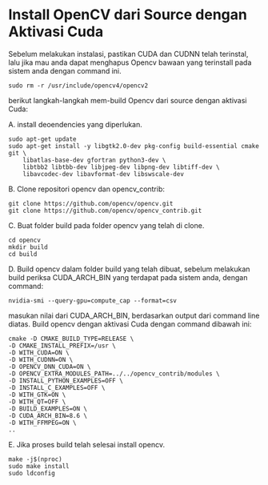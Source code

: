 # Install OpenCV dari Source dengan Aktivasi Cuda

Sebelum melakukan instalasi, pastikan CUDA dan CUDNN telah terinstal, lalu jika mau anda dapat menghapus Opencv bawaan yang terinstall pada sistem anda dengan command ini.
```
sudo rm -r /usr/include/opencv4/opencv2
```
berikut langkah-langkah mem-build Opencv dari source dengan aktivasi Cuda:

A. install deoendencies yang diperlukan.
```
sudo apt-get update
sudo apt-get install -y libgtk2.0-dev pkg-config build-essential cmake git \
    libatlas-base-dev gfortran python3-dev \
    libtbb2 libtbb-dev libjpeg-dev libpng-dev libtiff-dev \
    libavcodec-dev libavformat-dev libswscale-dev
```

B. Clone repositori opencv dan opencv_contrib:
```
git clone https://github.com/opencv/opencv.git
git clone https://github.com/opencv/opencv_contrib.git
```

C. Buat folder build pada folder opencv yang telah di clone.
```
cd opencv
mkdir build
cd build
```

D. Build opencv dalam folder build yang telah dibuat, sebelum melakukan build periksa CUDA_ARCH_BIN yang terdapat pada sistem anda, dengan command:
```
nvidia-smi --query-gpu=compute_cap --format=csv
```

masukan nilai dari CUDA_ARCH_BIN, berdasarkan output dari command line diatas. Build opencv dengan aktivasi Cuda dengan command dibawah ini: 

```
cmake -D CMAKE_BUILD_TYPE=RELEASE \
-D CMAKE_INSTALL_PREFIX=/usr \
-D WITH_CUDA=ON \
-D WITH_CUDNN=ON \
-D OPENCV_DNN_CUDA=ON \
-D OPENCV_EXTRA_MODULES_PATH=../../opencv_contrib/modules \
-D INSTALL_PYTHON_EXAMPLES=OFF \
-D INSTALL_C_EXAMPLES=OFF \
-D WITH_GTK=ON \
-D WITH_QT=OFF \
-D BUILD_EXAMPLES=ON \
-D CUDA_ARCH_BIN=8.6 \
-D WITH_FFMPEG=ON \
..
```

E. Jika proses build telah selesai install opencv.
```
make -j$(nproc)
sudo make install
sudo ldconfig
```
